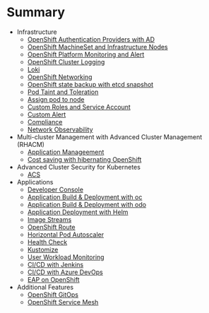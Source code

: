 # Summary
* Infrastructure
  * [OpenShift Authentication Providers with AD](infrastructure-authentication-providers.md)
  * [OpenShift MachineSet and Infrastructure Nodes](infrastructure-infra-nodes.md)
  * [OpenShift Platform Monitoring and Alert](infrastructure-monitoring-alerts.md)
  * [OpenShift Cluster Logging](infrastructure-cluster-logging.md)
  * [Loki](loki.md)
  * [OpenShift Networking](infrastructure-networking.md)
  * [OpenShift state backup with etcd snapshot](infrastructure-backup-etcd.md)
  * [Pod Taint and Toleration](infrastructure-taint-and-toleration.md)
  * [Assign pod to node](assign-pod-to-node.md)
  * [Custom Roles and Service Account](custom-roles.md)
  * [Custom Alert](custom-alert.md)
  * [Compliance](compliance-operator.md)
  * [Network Observability](netobserv.md)
* Multi-cluster Management with Advanced Cluster Management (RHACM)
  * [Application Manageement](acm-application-management.md)
  * [Cost saving with hibernating OpenShift](acm-hibernate.md)
* Advanced Cluster Security for Kubernetes
  * [ACS](acs.md)
* Applications
  * [Developer Console](build-with-dev-console.md)
  * [Application Build & Deployment with oc](build-with-oc.md)
  * [Application Build & Deployment with odo](build-with-odo.md)  
  * [Application Deployment with Helm](helm.md) 
  * [Image Streams](imagestreams.md)
  * [OpenShift Route](openshift-route.md)
  * [Horizontal Pod Autoscaler](hpa.md)
  * [Health Check](health.md)
  * [Kustomize](kustomize.md)
  * [User Workload Monitoring](application-metrics.md)
  * [CI/CD with Jenkins](ci-cd-with-jenkins.md)
  * [CI/CD with Azure DevOps](ci-cd.md)
  * [EAP on OpenShift](eap-on-ocp.md)
* Additional Features
  * [OpenShift GitOps](gitops.md)
  * [OpenShift Service Mesh](openshift-service-mesh.md)
  <!-- * [KEDA](KEDA.md) -->
